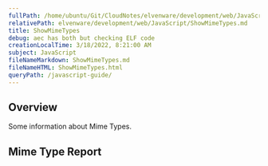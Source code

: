 ```yaml
---
fullPath: /home/ubuntu/Git/CloudNotes/elvenware/development/web/JavaScript/ShowMimeTypes.md
relativePath: elvenware/development/web/JavaScript/ShowMimeTypes.md
title: ShowMimeTypes
debug: aec has both but checking ELF code
creationLocalTime: 3/18/2022, 8:21:00 AM
subject: JavaScript
fileNameMarkdown: ShowMimeTypes.md
fileNameHTML: ShowMimeTypes.html
queryPath: /javascript-guide/
---
```


<!-- toc -->
<!-- tocstop -->

## Overview

Some information about Mime Types.

## Mime Type Report

<script src="/javascripts/dev-web/SystemInfo.js"></script>

<script type="text/javascript">
  ShowMimeTypes();
</script>
